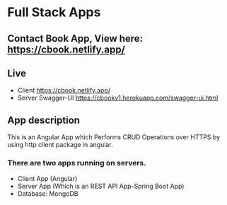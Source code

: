 # Full Stack Apps

## Contact Book App, View here: https://cbook.netlify.app/

## Live 
- Client  https://cbook.netlify.app/
- Server  Swagger-UI https://cbookv1.herokuapp.com/swagger-ui.html

## App description

This is an Angular App which Performs CRUD Operations over HTTPS by using http client package in angular.

### There are two apps running on servers.
- Client App (Angular)
- Server App (Which is an REST API App-Spring Boot App)
- Database: MongoDB 
